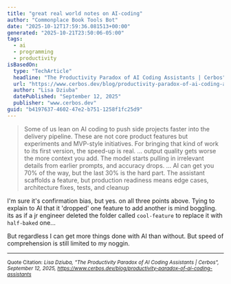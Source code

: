 ```yaml
---
title: "great real world notes on AI-coding"
author: "Commonplace Book Tools Bot"
date: "2025-10-12T17:59:36.081513+00:00"
generated: "2025-10-21T23:50:06-05:00"
tags:
  - ai
  - programming
  - productivity
isBasedOn:
  type: "TechArticle"
  headline: "The Productivity Paradox of AI Coding Assistants | Cerbos"
  url: "https://www.cerbos.dev/blog/productivity-paradox-of-ai-coding-assistants"
  author: "Lisa Dziuba"
  datePublished: "September 12, 2025"
  publisher: "www.cerbos.dev"
guid: "b4197637-4602-47e2-b751-1258f1fc25d9"
---
```


> Some of us lean on AI coding to push side projects faster into the delivery pipeline. These are not core product features but experiments and MVP-style initiatives. For bringing that kind of work to its first version, the speed-up is real.
> ...
> output quality gets worse the more context you add. The model starts pulling in irrelevant details from earlier prompts, and accuracy drops.
> ...
> AI can get you 70% of the way, but the last 30% is the hard part. The assistant scaffolds a feature, but production readiness means edge cases, architecture fixes, tests, and cleanup

I'm sure it's confirmation bias, but yes. on all three points above. Tying to explain to AI that it 'dropped' one feature to add another is mind boggling. its as if a jr engineer deleted the folder called `cool-feature` to replace it with `half-baked` one...

But regardless I can get more things done with AI than without. But speed of comprehension is still limited to my noggin.

---

<sub>Quote Citation: <cite>Lisa Dziuba, "The Productivity Paradox of AI Coding Assistants | Cerbos", September 12, 2025, <a href="https://www.cerbos.dev/blog/productivity-paradox-of-ai-coding-assistants">https://www.cerbos.dev/blog/productivity-paradox-of-ai-coding-assistants</a></cite></sub>